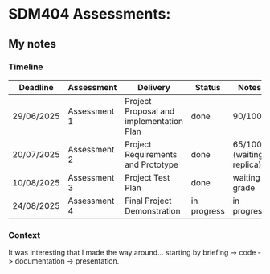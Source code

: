 # SDM404 Assessments:

## My notes

### Timeline
| Deadline | Assessment | Delivery | Status | Notes |
| --- | --- | ------ | --- | ----- |
| 29/06/2025 | Assessment 1 | Project Proposal and implementation Plan | done | 90/100 |
| 20/07/2025 | Assessment 2 | Project Requirements and Prototype | done | 65/100 (waiting replica) |
| 10/08/2025 | Assessment 3 | Project Test Plan | done | waiting grade |
| 24/08/2025 | Assessment 4 | Final Project Demonstration | in progress | in progress |

### Context
It was interesting that I made the way around... starting by briefing -> code -> documentation -> presentation.